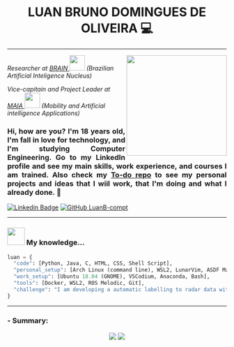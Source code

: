 <h1 align='center'> LUAN BRUNO DOMINGUES DE OLIVEIRA 💻 </h1>

---------------------------------------

<img align='right' src="https://github.com/LuanB-compt/README/blob/main/Imagens/Imagem.jpg" width="230">

<p><em>Researcher at <a href="https://ipfacens.com.br/brain-2/">BRAIN </a><img src="https://mlogu6g7z5ex.i.optimole.com/1yTVGrE-8JS7uKKK/w:324/h:118/q:mauto/f:avif/https://ipfacens.com.br/wp-content/uploads/2020/06/BRAIN.png" width="35"> (Brazilian Artificial Inteligence Nucleus)

Vice-capitain and Project Leader at <a href="https://lince.facens.br/maia-mobilidade-aplicada-e-inteligencia-artificial/">MAIA </a><img src="https://mlogu6g7z5ex.i.optimole.com/SKggyqg-n-C2CCk4/w:341/h:334/q:90/https://lince.facens.br/wp-content/uploads/2020/04/logo-maia.png" width="35"> (Mobility and Artificial intelligence Applications) </em></p>

### <p align="justify">Hi, how are you? I'm 18 years old, I'm fall in love for technology, and I'm studying Computer Engineering. Go to my LinkedIn profile and see my main skills, work experience, and courses I am trained. Also check my [To-do repo](https://github.com/LuanB-compt/to-do) to see my personal projects and ideas that I wiil work, that I'm doing and what I already done. 🤠 </p>

[![Linkedin Badge](https://img.shields.io/badge/-LinkedIn-blue?style=flat-square&logo=Linkedin&logoColor=white&link=https://www.linkedin.com/in/luan-bruno-2004031bb/)](https://www.linkedin.com/in/luan-bruno-2004031bb/)
[![GitHub LuanB-compt](https://img.shields.io/github/followers/LuanB-compt?label=follow&style=social)](https://github.com/LuanB-compt)

---------------------------------

### <img src="https://c.tenor.com/i_K3zWsgcG8AAAAj/hacker-pepe.gif" width="40"> My knowledge...  

```python
luan = {
  "code": [Python, Java, C, HTML, CSS, Shell Script],
  "personal_setup": [Arch Linux (command line), WSL2, LunarVim, ASDF Manager, Tmux, ZSH],
  "work_setup": [Ubuntu 18.04 (GNOME), VSCodium, Anaconda, Bash],
  "tools": [Docker, WSL2, ROS Melodic, Git],
  "challenge": "I am developing a automatic labelling to radar data with ZED2, YoloV5, ROS and Python"
}
```

---------------------------------

### - Summary:
<p align="center">
  <img align='center' src="https://github-readme-stats.vercel.app/api/top-langs/?username=LuanB-compt&langs_count=8&theme=cobalt"/>
  <img align='center' src="https://github-readme-stats.vercel.app/api?username=LuanB-compt&hide=prs,issues&theme=tokyonight" />  
</p>
